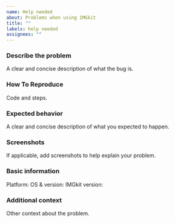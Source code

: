 ```yaml
---
name: Help needed
about: Problems when using IMGkit
title: ""
labels: help needed
assignees: ""
---
```


### Describe the problem

A clear and concise description of what the bug is.

### How To Reproduce

Code and steps.

### Expected behavior

A clear and concise description of what you expected to happen.

### Screenshots

If applicable, add screenshots to help explain your problem.

### Basic information

Platform:
OS & version:
IMGkit version:

### Additional context

Other context about the problem.
